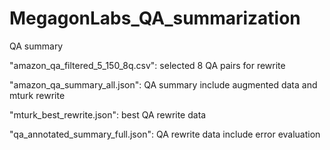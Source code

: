 # MegagonLabs_QA_summarization
QA summary

"amazon_qa_filtered_5_150_8q.csv": selected 8 QA pairs for rewrite

"amazon_qa_summary_all.json": QA summary include augmented data and mturk rewrite

"mturk_best_rewrite.json": best QA rewrite data

"qa_annotated_summary_full.json": QA rewrite data include error evaluation

